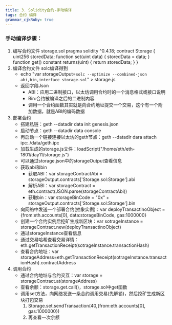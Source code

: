 ```yaml
---
title: 3. Solidity合约-手动编译 
tags: 合约 编译
grammar_cjkRuby: true
---
```


### 手动编译步骤：
 1. 编写合约文件 storage.sol 
	 pragma solidity ^0.4.18;
	 contract Storage {
		uint256 storedData;
		function set(uint data) {
			storedData = data;
		}
		function get() constant returns(uint) {
			return storedData;
		}
	}
 2. 编译合约文件 solc编译得到
	- echo "var storageOutput=`solc --optimize --combined-json abi,bin,interface storage.sol`" > storage.js
	- 返回字段Json
		- ABI：应用二进制接口，以太坊调用合约时的一个消息格式或接口说明
		- Bin:合约被编译之后的二进制内容
		- 调用一个合约函数其实就是向合约地址提交一个交易，这个有一个附加数据，就是ABI的编码数据
 3. 部署合约
	 - 搭建私链：geth --datadir data init genesis.json
	 - 启动节点：geth --datadir data console
	 - 再启动一个链接连接以太坊的geth节点：geth --datadir dara attach ipc:./data/geth.ipc
	 - 加载生成的storage.js文件：loadScript("/home/eth/eth-1801/day11/storage.js")
	 - 可以通过storage.json中的storageOutput查看信息
	 - 获取abi和bin
		 - 获取ABI：var storageContractAbi = storageOutput.contracts['Storage.sol:Storage'].abi
		 - 解析ABI：var storageContract = eth.contract(JSON.parse(storageContractAbi))
		 - 获取bin：var storageBinCode = "0x" + storageOutput.contracts['Storage.sol:Storage'].bin
	 - 向网络中发送一个部署合约(抽象实例)：var deployTransactinoObject = {from:eth.accounts[0], data:storageBinCode, gas:1000000}
	 - 创建一个合约实例后挖矿生成新区块：var sotrageInstance = storageContract.new(deployTransactinoObject)
	- 通过storageInstance查看信息
	- 通过交易哈希查看交易详情： eth.getTransactionReceipt(sotrageInstance.transactionHash)
	- 查看合约地址：var storageAddress=eth.getTransactionReceipt(sotrageInstance.transactionHash).contractAddress
 4. 调用合约
	 - 通过合约地址与合约交互：var storage = storageContract.at(storageAddress)
	 - 查看余额：storage.get.call()，storage.sol中get函数
	 - 调用set方法，向网络发送一条合约调用交易(先解锁)，然后挖矿生成新区块打包交易
		 1.	Storage.set.sendTransaction(40,{from:eth.accounts[0], gas:1000000})
		 2.	再查看一次余额

